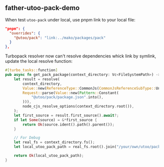 ## father-utoo-pack-demo

When test `utoo-pack` under local, use pnpm link to your local file:

```json
"pnpm": {
  "overrides": {
    "@utoo/pack": "link:../mako/packages/pack"
  }
},
```

Turbopack resolver now can't resolve dependencies whick link by symlink, update the local resolve function:

```rs
#[turbo_tasks::function]
pub async fn get_pack_package(context_directory: Vc<FileSystemPath>) -> Result<Vc<FileSystemPath>> {
    let result = resolve(
        context_directory,
        Value::new(ReferenceType::CommonJs(CommonJsReferenceSubType::Undefined)),
        Request::parse(Value::new(Pattern::Constant(
            "@utoo/pack/package.json".into(),
        ))),
        node_cjs_resolve_options(context_directory.root()),
    );
    let first_source = result.first_source().await?;
    if let Some(source) = &*first_source {
        return Ok(source.ident().path().parent());
    }

    // For Debug
    let real_fs = context_directory.fs();
    let local_utoo_pack_path = real_fs.root().join("/your/own/utoo/pack/path".into());

    return Ok(local_utoo_pack_path);
}
```